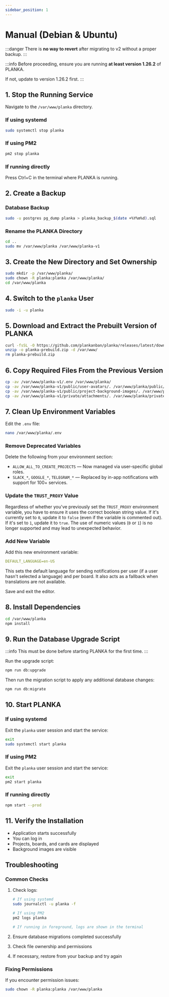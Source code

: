 ```yaml
---
sidebar_position: 1
---
```


# Manual (Debian & Ubuntu)

:::danger
There is **no way to revert** after migrating to v2 without a proper backup.
:::

:::info
Before proceeding, ensure you are running **at least version 1.26.2** of PLANKA.

If not, update to version 1.26.2 first.
:::

## 1. Stop the Running Service

Navigate to the `/var/www/planka` directory.

### If using systemd

```bash
sudo systemctl stop planka
```

### If using PM2

```bash
pm2 stop planka
```

### If running directly

Press Ctrl+C in the terminal where PLANKA is running.

## 2. Create a Backup

### Database Backup

```bash
sudo -u postgres pg_dump planka > planka_backup_$(date +%Y%m%d).sql
```

### Rename the PLANKA Directory

```bash
cd ..
sudo mv /var/www/planka /var/www/planka-v1
```

## 3. Create the New Directory and Set Ownership

```bash
sudo mkdir -p /var/www/planka/
sudo chown -R planka:planka /var/www/planka/
cd /var/www/planka
```

## 4. Switch to the `planka` User

```bash
sudo -i -u planka
```

## 5. Download and Extract the Prebuilt Version of PLANKA

```bash
curl -fsSL -O https://github.com/plankanban/planka/releases/latest/download/planka-prebuild.zip
unzip -o planka-prebuild.zip -d /var/www/
rm planka-prebuild.zip
```

## 6. Copy Required Files From the Previous Version

```bash
cp -av /var/www/planka-v1/.env /var/www/planka/
cp -av /var/www/planka-v1/public/user-avatars/. /var/www/planka/public/user-avatars/
cp -av /var/www/planka-v1/public/project-background-images/. /var/www/planka/public/background-images/
cp -av /var/www/planka-v1/private/attachments/. /var/www/planka/private/attachments/
```

## 7. Clean Up Environment Variables

Edit the `.env` file:

```bash
nano /var/www/planka/.env
```

### Remove Deprecated Variables

Delete the following from your environment section:

* `ALLOW_ALL_TO_CREATE_PROJECTS` — Now managed via user-specific global roles.
* `SLACK_*`, `GOOGLE_*`, `TELEGRAM_*` — Replaced by in-app notifications with support for 100+ services.

### Update the `TRUST_PROXY` Value

Regardless of whether you've previously set the `TRUST_PROXY` environment variable, you have to ensure it uses the correct boolean string value. If it's currently set to `0`, update it to `false` (even if the variable is commented out). If it's set to `1`, update it to `true`. The use of numeric values (`0` or `1`) is no longer supported and may lead to unexpected behavior.

### Add New Variable

Add this new environment variable:

```yaml
DEFAULT_LANGUAGE=en-US
```

This sets the default language for sending notifications per user (if a user hasn't selected a language) and per board. It also acts as a fallback when translations are not available.

Save and exit the editor.

## 8. Install Dependencies

```bash
cd /var/www/planka
npm install
```

## 9. Run the Database Upgrade Script

:::info
This must be done before starting PLANKA for the first time.
:::

Run the upgrade script:

```bash
npm run db:upgrade
```

Then run the migration script to apply any additional database changes:

```bash
npm run db:migrate
```

## 10. Start PLANKA

### If using systemd

Exit the `planka` user session and start the service:

```bash
exit
sudo systemctl start planka
```

### If using PM2

Exit the `planka` user session and start the service:

```bash
exit
pm2 start planka
```

### If running directly

```bash
npm start --prod
```

## 11. Verify the Installation

- Application starts successfully
- You can log in
- Projects, boards, and cards are displayed
- Background images are visible

## Troubleshooting

### Common Checks

1. Check logs:

   ```bash
   # If using systemd
   sudo journalctl -u planka -f

   # If using PM2
   pm2 logs planka

   # If running in foreground, logs are shown in the terminal
   ```

2. Ensure database migrations completed successfully

3. Check file ownership and permissions

4. If necessary, restore from your backup and try again

### Fixing Permissions

If you encounter permission issues:

```bash
sudo chown -R planka:planka /var/www/planka
```
